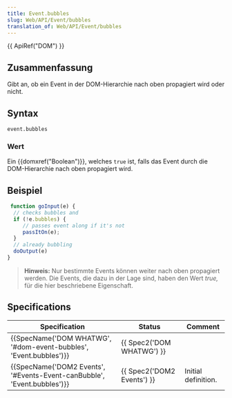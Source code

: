 ```yaml
---
title: Event.bubbles
slug: Web/API/Event/bubbles
translation_of: Web/API/Event/bubbles
---
```

{{ ApiRef("DOM") }}

## Zusammenfassung

Gibt an, ob ein Event in der DOM-Hierarchie nach oben propagiert wird oder nicht.

## Syntax

    event.bubbles

### Wert

Ein {{domxref("Boolean")}}, welches `true` ist, falls das Event durch die DOM-Hierarchie nach oben propagiert wird.

## Beispiel

```js
 function goInput(e) {
  // checks bubbles and
  if (!e.bubbles) {
     // passes event along if it's not
     passItOn(e);
  }
  // already bubbling
  doOutput(e)
}
```

> **Hinweis:** Nur bestimmte Events können weiter nach oben propagiert werden. Die Events, die dazu in der Lage sind, haben den Wert _true,_ für die hier beschriebene Eigenschaft.

## Specifications

| Specification                                                                                    | Status                               | Comment             |
| ------------------------------------------------------------------------------------------------ | ------------------------------------ | ------------------- |
| {{SpecName('DOM WHATWG', '#dom-event-bubbles', 'Event.bubbles')}}         | {{ Spec2('DOM WHATWG') }}     |                     |
| {{SpecName('DOM2 Events', '#Events-Event-canBubble', 'Event.bubbles')}} | {{ Spec2('DOM2 Events') }} | Initial definition. |
